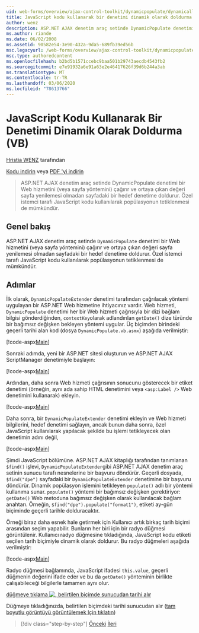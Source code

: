 ```yaml
---
uid: web-forms/overview/ajax-control-toolkit/dynamicpopulate/dynamically-populating-a-control-using-javascript-code-vb
title: JavaScript kodu kullanarak bir denetimi dinamik olarak doldurma (VB) | Microsoft Docs
author: wenz
description: ASP.NET AJAX denetim araç setinde DynamicPopulate denetimi bir Web hizmeti (veya sayfa yöntemi) çağırır ve elde edilen değeri t üzerindeki bir hedef denetime doldurur...
ms.author: riande
ms.date: 06/02/2008
ms.assetid: 90582e54-3e90-432a-9da5-689fb39ed56b
msc.legacyurl: /web-forms/overview/ajax-control-toolkit/dynamicpopulate/dynamically-populating-a-control-using-javascript-code-vb
msc.type: authoredcontent
ms.openlocfilehash: b2bd5b1571ccebc9baa501b29743aecdb4543fb2
ms.sourcegitcommit: e7e91932a6e91a63e2e46417626f39d6b244a3ab
ms.translationtype: MT
ms.contentlocale: tr-TR
ms.lasthandoff: 03/06/2020
ms.locfileid: "78613766"
---
```

# <a name="dynamically-populating-a-control-using-javascript-code-vb"></a>JavaScript Kodu Kullanarak Bir Denetimi Dinamik Olarak Doldurma (VB)

[Hristia WENZ](https://github.com/wenz) tarafından

[Kodu indirin](https://download.microsoft.com/download/d/8/f/d8f2f6f9-1b7c-46ad-9252-e1fc81bdea3e/dynamicpopulate1.vb.zip) veya [PDF 'yi indirin](https://download.microsoft.com/download/b/6/a/b6ae89ee-df69-4c87-9bfb-ad1eb2b23373/dynamicpopulate1VB.pdf)

> ASP.NET AJAX denetim araç setinde DynamicPopulate denetimi bir Web hizmetini (veya sayfa yöntemini) çağırır ve ortaya çıkan değeri sayfa yenilemesi olmadan sayfadaki bir hedef denetime doldurur. Özel istemci tarafı JavaScript kodu kullanılarak popülasyonun tetiklenmesi de mümkündür.

## <a name="overview"></a>Genel bakış

ASP.NET AJAX denetim araç setinde `DynamicPopulate` denetimi bir Web hizmetini (veya sayfa yöntemini) çağırır ve ortaya çıkan değeri sayfa yenilemesi olmadan sayfadaki bir hedef denetime doldurur. Özel istemci tarafı JavaScript kodu kullanılarak popülasyonun tetiklenmesi de mümkündür.

## <a name="steps"></a>Adımlar

İlk olarak, `DynamicPopulateExtender` denetimi tarafından çağrılacak yöntemi uygulayan bir ASP.NET Web hizmetine ihtiyacınız vardır. Web hizmeti, `DynamicPopulate` denetimi her bir Web hizmeti çağrısıyla bir dizi bağlam bilgisi gönderdiğinden, `contextKey`olarak adlandırılan `getDate()` dize türünde bir bağımsız değişken bekleyen yöntemi uygular. Üç biçimden birindeki geçerli tarihi alan kod (dosya `DynamicPopulate.vb.asmx`) aşağıda verilmiştir:

[!code-aspx[Main](dynamically-populating-a-control-using-javascript-code-vb/samples/sample1.aspx)]

Sonraki adımda, yeni bir ASP.NET sitesi oluşturun ve ASP.NET AJAX ScriptManager denetimiyle başlayın:

[!code-aspx[Main](dynamically-populating-a-control-using-javascript-code-vb/samples/sample2.aspx)]

Ardından, daha sonra Web hizmeti çağrısının sonucunu gösterecek bir etiket denetimi (örneğin, aynı ada sahip HTML denetimini veya `<asp:Label />` Web denetimini kullanarak) ekleyin.

[!code-aspx[Main](dynamically-populating-a-control-using-javascript-code-vb/samples/sample3.aspx)]

Daha sonra, bir `DynamicPopulateExtender` denetimi ekleyin ve Web hizmeti bilgilerini, hedef denetimi sağlayın, ancak bunun daha sonra, özel JavaScript kullanılarak yapılacak şekilde bu işlemi tetikleyecek olan denetimin adını değil,

[!code-aspx[Main](dynamically-populating-a-control-using-javascript-code-vb/samples/sample4.aspx)]

Şimdi JavaScript bölümüne. ASP.NET AJAX kitaplığı tarafından tanımlanan `$find()` işlevi, `DynamicPopulateExtender`gibi ASP.NET AJAX denetim araç setinin sunucu tarafı nesnelerine bir başvuru döndürür. Geçerli dosyada, `$find("dpe")` sayfadaki bir `DynamicPopulateExtender` denetimine bir başvuru döndürür. Dinamik popülasyon işlemini tetikleyen `populate()` adlı bir yöntemi kullanıma sunar. `populate()` yöntemi bir bağımsız değişken gerektiriyor: `getDate()` Web metoduna bağımsız değişken olarak kullanılacak bağlam anahtarı. Örneğin, `$find("dpe").populate("format1")`, etiketi ay-gün biçiminde geçerli tarihle dolduracaktır.

Örneği biraz daha esnek hale getirmek için Kullanıcı artık birkaç tarih biçimi arasından seçim yapabilir. Bunların her biri için bir radyo düğmesi görüntülenir. Kullanıcı radyo düğmesine tıkladığında, JavaScript kodu etiketi seçilen tarih biçimiyle dinamik olarak doldurur. Bu radyo düğmeleri aşağıda verilmiştir:

[!code-aspx[Main](dynamically-populating-a-control-using-javascript-code-vb/samples/sample5.aspx)]

Radyo düğmesi bağlamında, JavaScript ifadesi `this.value`, geçerli düğmenin değerini ifade eder ve bu da `getDate()` yönteminin birlikte çalışabileceği bilgilerle tamamen aynı olur.

[düğmeye tıklama ![, belirtilen biçimde sunucudan tarihi alır](dynamically-populating-a-control-using-javascript-code-vb/_static/image2.png)](dynamically-populating-a-control-using-javascript-code-vb/_static/image1.png)

Düğmeye tıkladığınızda, belirtilen biçimdeki tarihi sunucudan alır ([tam boyutlu görüntüyü görüntülemek Için tıklatın](dynamically-populating-a-control-using-javascript-code-vb/_static/image3.png))

> [!div class="step-by-step"]
> [Önceki](dynamically-populating-a-control-vb.md)
> [İleri](using-dynamicpopulate-with-a-user-control-and-javascript-vb.md)
